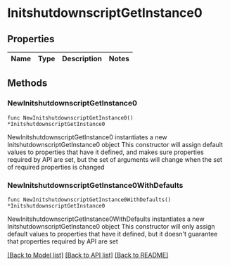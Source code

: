 # InitshutdownscriptGetInstance0

## Properties

Name | Type | Description | Notes
------------ | ------------- | ------------- | -------------

## Methods

### NewInitshutdownscriptGetInstance0

`func NewInitshutdownscriptGetInstance0() *InitshutdownscriptGetInstance0`

NewInitshutdownscriptGetInstance0 instantiates a new InitshutdownscriptGetInstance0 object
This constructor will assign default values to properties that have it defined,
and makes sure properties required by API are set, but the set of arguments
will change when the set of required properties is changed

### NewInitshutdownscriptGetInstance0WithDefaults

`func NewInitshutdownscriptGetInstance0WithDefaults() *InitshutdownscriptGetInstance0`

NewInitshutdownscriptGetInstance0WithDefaults instantiates a new InitshutdownscriptGetInstance0 object
This constructor will only assign default values to properties that have it defined,
but it doesn't guarantee that properties required by API are set


[[Back to Model list]](../README.md#documentation-for-models) [[Back to API list]](../README.md#documentation-for-api-endpoints) [[Back to README]](../README.md)


